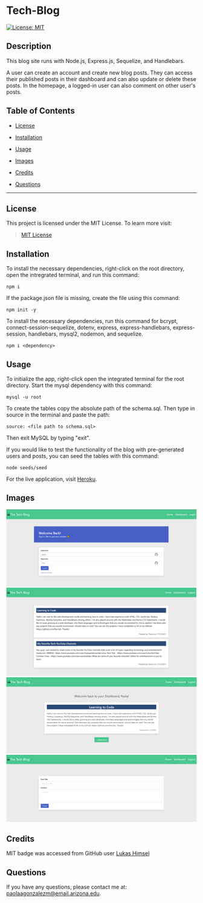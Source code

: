 # Tech-Blog

[![License: MIT](https://img.shields.io/badge/License-MIT-yellow.svg)](https://opensource.org/licenses/MIT)

## Description

This blog site runs with Node.js, Express.js, Sequelize, and Handlebars.

A user can create an account and create new blog posts. They can access their published posts in their dashboard and can also update or delete these posts. In the homepage, a logged-in user can also comment on other user's posts.

## Table of Contents

* [License](#license)

* [Installation](#installation)

* [Usage](#usage)

* [Images](#images)

* [Credits](#credits)

* [Questions](#questions)

---

## License

This project is licensed under the MIT License. To learn more visit:   
> [MIT License](https://github.com/git/git-scm.com/blob/main/MIT-LICENSE.txt)

## Installation

To install the necessary dependencies, right-click on the root directory, open the intregrated terminal, and run this command:

```
npm i
```

If the package.json file is missing, create the file using this command:

```
npm init -y
```
To install the necessary dependencies, run this command for bcrypt, connect-session-sequelize, dotenv, express, express-handlebars, express-session, handlebars, mysql2, nodemon, and sequelize.

```
npm i <dependency>
```

## Usage

To initialize the app, right-click open the integrated terminal for the root directory. Start the mysql dependency with this command:

```
mysql -u root
```

To create the tables copy the absolute path of the schema.sql. Then type in source in the terminal and paste the path:

```
source: <file path to schema.sql>
```
Then exit MySQL by typing "exit".

If you would like to test the functionality of the blog with pre-generated users and posts, you can seed the tables with this command:

```
node seeds/seed
```

For the live application, visit [Heroku](https://floating-brushlands-26906.herokuapp.com/signup).

## Images

![Sign In of Tech Blog Website](public/images/techblog_signin.png)
![Home of Tech Blog](public/images/techblog_home.png)
![Dashboard of Tech Blog Website](public/images/techblog_dashboard.png)
![New Post in Dashboard](public/images/techblog_newpost.png)

## Credits

MIT badge was accessed from GitHub user [Lukas Himsel](https://gist.github.com/lukas-h/2a5d00690736b4c3a7ba)

## Questions

If you have any questions, please contact me at: paolaagonzalezm@email.arizona.edu.




